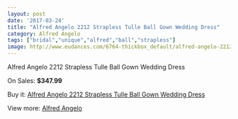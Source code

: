 ```yaml
---
layout: post
date: '2017-03-24'
title: "Alfred Angelo 2212 Strapless Tulle Ball Gown Wedding Dress"
category: Alfred Angelo
tags: ["bridal","unique","alfred","ball","strapless"]
image: http://www.eudances.com/6764-thickbox_default/alfred-angelo-2212-strapless-tulle-ball-gown-wedding-dress.jpg
---
```

Alfred Angelo 2212 Strapless Tulle Ball Gown Wedding Dress

On Sales: **$347.99**
<a href="https://www.eudances.com/en/alfred-angelo/2497-alfred-angelo-2212-strapless-tulle-ball-gown-wedding-dress.html"><amp-img layout="responsive" width="600" height="600" src="//www.eudances.com/6764-thickbox_default/alfred-angelo-2212-strapless-tulle-ball-gown-wedding-dress.jpg" alt="Alfred Angelo 2212 Strapless Tulle Ball Gown Wedding Dress 0" /></a>
<a href="https://www.eudances.com/en/alfred-angelo/2497-alfred-angelo-2212-strapless-tulle-ball-gown-wedding-dress.html"><amp-img layout="responsive" width="600" height="600" src="//www.eudances.com/6766-thickbox_default/alfred-angelo-2212-strapless-tulle-ball-gown-wedding-dress.jpg" alt="Alfred Angelo 2212 Strapless Tulle Ball Gown Wedding Dress 1" /></a>
<a href="https://www.eudances.com/en/alfred-angelo/2497-alfred-angelo-2212-strapless-tulle-ball-gown-wedding-dress.html"><amp-img layout="responsive" width="600" height="600" src="//www.eudances.com/6765-thickbox_default/alfred-angelo-2212-strapless-tulle-ball-gown-wedding-dress.jpg" alt="Alfred Angelo 2212 Strapless Tulle Ball Gown Wedding Dress 2" /></a>

Buy it: [Alfred Angelo 2212 Strapless Tulle Ball Gown Wedding Dress](https://www.eudances.com/en/alfred-angelo/2497-alfred-angelo-2212-strapless-tulle-ball-gown-wedding-dress.html "Alfred Angelo 2212 Strapless Tulle Ball Gown Wedding Dress")

View more: [Alfred Angelo](https://www.eudances.com/en/36-alfred-angelo "Alfred Angelo")